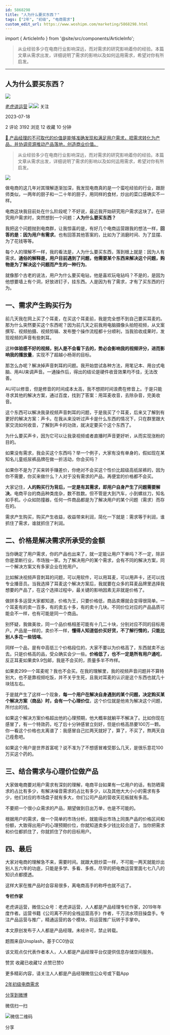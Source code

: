 ```yaml
---
id: 5868298
title: "人为什么要买东西？"
tags: ["2年", "初级", "电商需求"]
custom_edit_url: https://www.woshipm.com/marketing/5868298.html
---
```

import { ArticleInfo } from '@site/src/components/ArticleInfo';

<ArticleInfo
    author="老虎讲运营"
    authorLink="https://www.woshipm.com/u/227260"
    published="2023-07-18"
    views={3192}
    comments={2}
    collects={12}
/>

> 从业经验多少在电商行业影响深远，而对需求的研究影响着你的经验。本篇文章从需求出发，详细说明了需求的影响以及如何运用需求，希望对你有所启发。

---

## 人为什么要买东西？

[![](https://image.woshipm.com/wp-files/2019/09/MaWGa3jaCqYy28UxGK3H.jpg!/both/72x72)](https://www.woshipm.com/u/227260)

[老虎讲运营](https://www.woshipm.com/u/227260) ![](https://static.woshipm.com/tag/1121_1@2x.png)![](https://static.woshipm.com/tag/2103_1@2x.png) 关注

2023-07-18

2 评论 3192 浏览 12 收藏 10 分钟

[🔗 产品经理的不可取代的价值是能够准确发现和满足用户需求，把需求转化为产品，并协调资源推动产品落地，创造商业价值。](https://ke.qidianla.com/courses/90pm)

> 从业经验多少在电商行业影响深远，而对需求的研究影响着你的经验。本篇文章从需求出发，详细说明了需求的影响以及如何运用需求，希望对你有所启发。

![](https://image.woshipm.com/2023/05/06/2768963e-ec01-11ed-bbb6-00163e0b5ff3.jpg)

做电商的这几年对其理解逐渐加深，我发现电商真的是一个蛮吃经验的行业，跟厨师类似，一两年的厨子和一二十年的厨子，用同样的食材，炒出的菜口感确实不一样。

电商这块我目前处在什么阶段呢？不好说，最近我开始研究用户需求这块了。在研究用户需求时，突然想到一个问题：**人为什么要买东西？**

我把这个问题抛到电商群，让我惊喜的是，有好几个电商运营跟我的想法一样，**回答的是：因为用户有需求**。也有回答其他答案的，比如为了消磨时间、为了显摆、为了花钱等等。

每个人的理解不一样，我的看法是，人为什么要买东西，落到根上就是：因为人有需求。**通俗的解释是，用户目前遇到了问题，他需要某个东西来解决这个问题，购物是为了解决这个问题而产生的一种行为**。

就像那个古老的说法，用户为什么要买电钻，他是喜欢玩电钻吗？不是的，是因为他想要墙上有个洞，好放进钉子，挂东西。人是因为有了需求，才有了买东西的行为。

## 一、需求产生购买行为

前几天我在网上买了个耳麦，在买这个耳麦前，我是完全想不到自己要买耳麦的。那为什么突然要买这个东西呢？因为前几天之前我用电脑摄像头拍短视频，从文案撰写、视频拍摄、视频剪辑、发布整个操作流程都十分顺利，当我验收成果时，发现视频的声音有些刺耳。

这种**体验感不好的视频，别人是不会看下去的，势必会影响我的视频评分，进而影响我的播放量**，实现不了超越小杨哥的目标。

那怎么办呢？解决掉声音刺耳的问题。我开始尝试各种方法，用笔记本、用台式电脑、用AU来调声音。一通操作后，得出的结论是硬件收音效果均不佳，无法改善。

AU可以修音，但是修音的时间成本太高，我不想把时间浪费在修音上。于是只能寻求其他的解决方案，通过百度，找到了答案：用耳麦收音，去除杂音，完美收音。

这个东西可以解决我录视频声音刺耳的问题，于是我买了个耳麦，后来又了解到有更好的解决方案：声卡。在我从来没听过声卡是什么东西的情况下，只在群里跟大家交流如何收音，了解到声卡的功效，就决定要买个这个东西了。

为什么要买声卡，因为它可以让我录视频或者直播时声音更好听，从而实现涨粉的目的。

如果没有需求，我会买这个东西吗？举一个例子，大家有没有单身的，假如现在某知名儿童纸尿裤品牌在做一折活动，你会买吗？

如果你不是为了买来转手赚差价，你绝对不会买这个性价比超级高纸尿裤的，因为你不需要，你买来做什么？人对于没有需求的产品，再便宜的价格都不会买。

大家记住，**人的购买行为背后，一定是有其需求，即用户自身产生了问题需要解决**。电商平台的商品种类庞杂，数不胜数。但不管是大到汽车，小到螺丝刀，知名如手机，小众如防撞器，任何一件商品都是为了解决用户的某个问题（需求）而存在的。

需求产生购买，购买产生收益，收益带来利润，简化一下就是：需求等于利润，谁抓住了需求，谁就抓住了利润。

## 二、价格是解决需求所承受的金额

当你确定了用户需求，你的产品也出来了，就一定能让用户下单吗？不一定，除非你是垄断行业，市场独一家。为了解决用户的某个需求，会有不同的解决方案，同一个解决方案又有多家企业在抢用户。

比如解决视频声音刺耳的问题，可以用软件，可以用耳麦，可以用声卡，还可以找专业播音员。当我选择了耳麦这个解决方案后，我就要在众多的耳麦品牌里选择我想要的产品了，在这个选择过程中，最关键的影响因素无非就是价格了。

做拼多多运营大家都知道，价格为王，只要价格低，商品卖爆就会变得很简单。一个耳麦有的卖一百多，有的卖五十多，有的卖十几块。不同价位对应的产品品质可能会不一样，也有可能是同一个商品。

别怀疑，我做美妆，同一个品价格相差可能有十几二十块，分别对应不同的目标用户。产品是一样的，卖价不一样，**懂得人知道低价买好货，不了解行情的，只能比别人多花一些钱咯**。

同样一个品，是有中高低三个价格段位的，大家不要以为价格高了，东西就卖不出去。只是价格高的品，受众确实会少一些。**价格低了，也不一定是所有用户通吃**，反正耳麦如果卖9.9包邮，我是不会买的，质量多半不咋样。

如果卖299一个耳麦呢？我也不会买。在我的理解里，我的视频声音问题并不算特别大，也不是靠视频吃饭，并不关乎生死，且我对耳麦的认识是这个东西也就几十块钱左右。

于是就产生了这样一个现象，**每一个用户在解决自身遇到的某个问题，决定购买某个解决方案（商品）时，会有一个心理价位**，这个价位就是他肯为解决这个问题，所付出的钱。

如果这个解决方案价格超出他的心理预期，他大概率就躺平不解决了。比如你现在感冒了，有一个特效药，吃了后十分钟感冒立刻好，但是价格高昂要100万一颗。你一看这个价格也太离谱了：我感冒自己扛两天就好了，算了，不买了，熬两天自己痊愈吧。

如果这个用户是世界首富呢？说不准为了不想感冒难受那么几天，是很乐意花100万买这个药的。

## 三、结合需求与心理价位做产品

大家做电商要对用户需求有深刻的理解，电商平台如果有一亿用户的话，有防晒需求的占比有多少，有解决噪音需求的占比有多少，以及其他大大小小的需求有多少，他们对应的市场盘子就有多大，你们公司产品的营收天花板就有多高。

不要把一个很小众需求的产品，期望做到日出万单，也是不可能的。

根据用户的需求，做一个简单的市场分析，就能得出市场上同类产品的价格区间和份额，大致得出用户的心理预期价位，你就知道卖多少钱比较合适了。当你把需求和价位都抓住了，你就抓住了你的目标用户。

## 四、最后

大家对电商的理解急不来，需要时间。就跟大厨炒菜一样，不可能一两天就能炒出别人五六年的功底，只能是多学、多看、多练，尽早的把电商运营里面七七八八的知识点都摸透。

这样大家在推产品时会容易很多，离电商高手的称呼也就不远了。

**专栏作家**

老虎讲运营，微信公众号：老虎讲运营，人人都是产品经理专栏作家，2019年年度作者。运营书籍《公司离不开的全栈运营高手》作者，千万流水项目操盘手。专注产品运营与推广，精通运营的各个模块，将运营推广玩转于手掌中。

本文原创发布于人人都是产品经理。未经许可，禁止转载。

题图来自Unsplash，基于CC0协议

该文观点仅代表作者本人，人人都是产品经理平台仅提供信息存储空间服务。

赞赏 收藏已收藏12 点赞已赞0

更多精彩内容，请关注人人都是产品经理微信公众号或下载App

[2年](https://www.woshipm.com/tag/2%e5%b9%b4)[初级](https://www.woshipm.com/tag/%e5%88%9d%e7%ba%a7)[电商需求](https://www.woshipm.com/tag/%e7%94%b5%e5%95%86%e9%9c%80%e6%b1%82)

[分享到微博](https://service.weibo.com/share/share.php?appkey=2775287854&title=人为什么要买东西？&url=https://www.woshipm.com/marketing/5868298.html&pic=https://image.woshipm.com/2023/05/06/2768963e-ec01-11ed-bbb6-00163e0b5ff3.jpg)

微信扫一扫

![微信二维码](https://api.pwmqr.com/qrcode/create/?url=https://www.woshipm.com/marketing/5868298.html)

分享